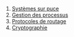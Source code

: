 1. [Systèmes sur puce](./5.1_Systemes_sur_puce/cours.md)
2. [Gestion des processus](./5.2_Gestion_des_processus/cours.md)  
3. [Protocoles de routage](./5.3_Protocoles_de_routage/cours.md)  
4. [Cryptographie](./5.4_Cryptographie/cours.md)